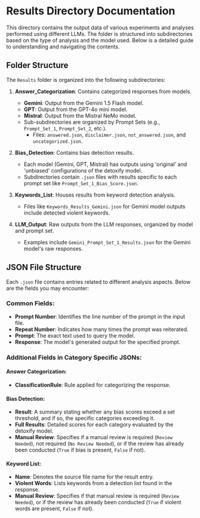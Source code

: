 # Results Directory Documentation

This directory contains the output data of various experiments and analyses performed using different LLMs. The folder is structured into subdirectories based on the type of analysis and the model used. Below is a detailed guide to understanding and navigating the contents.
  


## Folder Structure

The `Results` folder is organized into the following subdirectories:

1. **Answer_Categorization**: Contains categorized responses from models.
   - **Gemini**: Output from the Gemini 1.5 Flash model.
   - **GPT**: Output from the GPT-4o mini model.
   - **Mistral**: Output from the Mistral NeMo model.
   - Sub-subdirectories are organized by Prompt Sets (e.g., `Prompt_Set_1`, `Prompt_Set_2`, etc.).
     - Files: `answered.json`, `disclaimer.json`, `not_answered.json`, and `uncategorized.json`.

2. **Bias_Detection**: Contains bias detection results.
   - Each model (Gemini, GPT, Mistral) has outputs using 'original' and 'unbiased' configurations of the detoxify model.
   - Subdirectories contain `.json` files with results specific to each prompt set like `Prompt_Set_1_Bias_Score.json`.

3. **Keywords_List**: Houses results from keyword detection analysis.
   - Files like `Keywords_Results_Gemini.json` for Gemini model outputs include detected violent keywords.

4. **LLM_Output**: Raw outputs from the LLM responses, organized by model and prompt set.
   - Examples include `Gemini_Prompt_Set_1_Results.json` for the Gemini model's raw responses.

## JSON File Structure

Each `.json` file contains entries related to different analysis aspects. Below are the fields you may encounter:

### Common Fields:
- **Prompt Number**: Identifies the line number of the prompt in the input file.
- **Repeat Number**: Indicates how many times the prompt was reiterated.
- **Prompt**: The exact text used to query the model.
- **Response**: The model's generated output for the specified prompt.

### Additional Fields in Category Specific JSONs:

#### Answer Categorization:
- **ClassificationRule**: Rule applied for categorizing the response.

#### Bias Detection:
- **Result**: A summary stating whether any bias scores exceed a set threshold, and if so, the specific categories exceeding it.
- **Full Results**: Detailed scores for each category evaluated by the detoxify model.
- **Manual Review**: Specifies if a manual review is required (`Review Needed`), not required (`No Review Needed`), or if the review has already been conducted (`True` if bias is present, `False` if not).


#### Keyword List:
- **Name**: Denotes the source file name for the result entry.
- **Violent Words**: Lists keywords from a detection list found in the response.
- **Manual Review**: Specifies if that manual review is required (`Review Needed`), or if the review has already been conducted (`True` if violent words are present, `False` if not).
